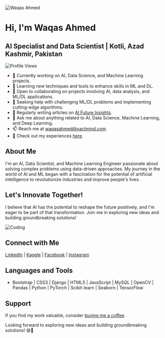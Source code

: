 ![Waqas Ahmed](https://github.com/waqasahmedbasharat/waqasahmedbasharat/blob/main/Github%20Banner(New))

# Hi, I'm Waqas Ahmed
## AI Specialist and Data Scientist | Kotli, Azad Kashmir, Pakistan

![Profile Views](https://komarev.com/ghpvc/?username=waqasahmedbasharat&label=Profile%20views&color=0e75b6&style=flat)

- 🔭 Currently working on AI, Data Science, and Machine Learning projects.
- 🌱 Learning new techniques and tools to enhance skills in ML and DL.
- 👯 Open to collaborating on projects involving AI, data analysis, and ML/DL applications.
- 🤝 Seeking help with challenging ML/DL problems and implementing cutting-edge algorithms.
- 📝 Regularly writing articles on [AI Future Insights](https://www.aifutureinsights.com/).
- 💬 Ask me about anything related to AI, Data Science, Machine Learning, and Deep Learning.
- 📫 Reach me at waqasahmed@xactmind.com.
- 📄 Check out my experiences [here](https://github.com/).

## About Me
I'm an AI, Data Scientist, and Machine Learning Engineer passionate about solving complex problems using data-driven approaches. My journey in the world of AI and ML began with a fascination for the potential of artificial intelligence to revolutionize industries and improve people's lives.

## Let's Innovate Together!
I believe that AI has the potential to reshape the future positively, and I'm eager to be part of that transformation. Join me in exploring new ideas and building groundbreaking solutions!

![Coding](https://user-images.githubusercontent.com/55389276/140866485-8fb1c876-9a8f-4d6a-98dc-08c4981eaf70.gif)

## Connect with Me
[LinkedIn](https://linkedin.com/in/www.linkedin.com/in/waqas-ahmed-78001122b) | [Kaggle](https://kaggle.com/waqasahmedbasharat) | [Facebook](https://fb.com/vic.key.395891) | [Instagram](https://instagram.com/waqasibnbasharat)

## Languages and Tools
- Bootstrap | CSS3 | Django | HTML5 | JavaScript | MySQL | OpenCV | Pandas | Python | PyTorch | Scikit-learn | Seaborn | TensorFlow

## Support
If you find my work valuable, consider [buying me a coffee](https://www.buymeacoffee.com/waqasahmedbasharat).

Looking forward to exploring new ideas and building groundbreaking solutions! 😄🚀
